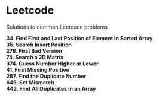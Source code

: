 # Leetcode
Solutions to common Leetcode problems

**34. Find First and Last Position of Element in Sorted Array**</br>
**35. Search Insert Position**</br>
**278. First Bad Version**</br>
**74. Search a 2D Matrix**<br/>
**374. Guess Number Higher or Lower**<br/>
**41. First Missing Positive**<br/>
**287. Find the Duplicate Number**<br/>
**645. Set Mismatch**<br/>
**442. Find All Duplicates in an Array**
